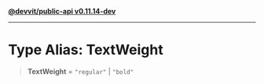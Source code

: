 [**@devvit/public-api v0.11.14-dev**](../../../../../../README.md)

---

# Type Alias: TextWeight

> **TextWeight** = `"regular"` \| `"bold"`
